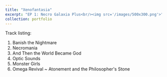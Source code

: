 ```yaml
---
title: "Xenofantasia"
excerpt: "EP 1: Necro Galaxia Plus<br/><img src='/images/500x300.png'>"
collection: portfolio
---
```


Track listing:  
1. Banish the Nightmare  
2. Necromania  
3. And Then the World Became God  
4. Optic Sounds  
5. Monster Girls  
6. Omega Revival ~ Atonement and the Philosopher's Stone
